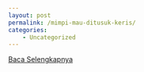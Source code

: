 ```yaml
---
layout: post
permalink: /mimpi-mau-ditusuk-keris/
categories:
    - Uncategorized
---
```


[Baca Selengkapnya](/07)